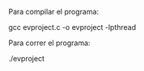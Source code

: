 Para compilar el programa: 

gcc evproject.c -o evproject -lpthread

Para correr el programa:

./evproject